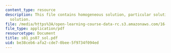 ```yaml
---
content_type: resource
description: This file contains homogeneous solution, particular solution and total
  solution.
file: /media/https%3A/open-learning-course-data-rc.s3.amazonaws.com/16-01-unified-engineering-i-ii-iii-iv-fall-2005-spring-2006/be38ceb6afa2cde70bee5f9734f094ed_s01_ps07_sol.pdf
file_type: application/pdf
resourcetype: Document
title: s01_ps07_sol.pdf
uid: be38ceb6-afa2-cde7-0bee-5f9734f094ed
---
```


